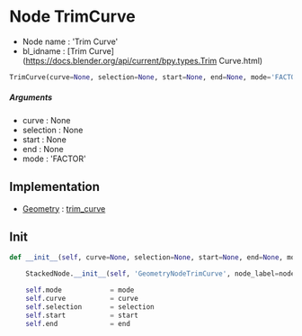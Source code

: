# Node TrimCurve

- Node name : 'Trim Curve'
- bl_idname : [Trim Curve](https://docs.blender.org/api/current/bpy.types.Trim Curve.html)


``` python
TrimCurve(curve=None, selection=None, start=None, end=None, mode='FACTOR', node_label=None, node_color=None)
```
##### Arguments

- curve : None
- selection : None
- start : None
- end : None
- mode : 'FACTOR'

## Implementation

- [Geometry](/docs/GeoNodes/Geometry.md) : [trim_curve](/docs/GeoNodes/Geometry.md#trim_curve)

## Init

``` python
def __init__(self, curve=None, selection=None, start=None, end=None, mode='FACTOR', node_label=None, node_color=None):

    StackedNode.__init__(self, 'GeometryNodeTrimCurve', node_label=node_label, node_color=node_color)

    self.mode            = mode
    self.curve           = curve
    self.selection       = selection
    self.start           = start
    self.end             = end
```
